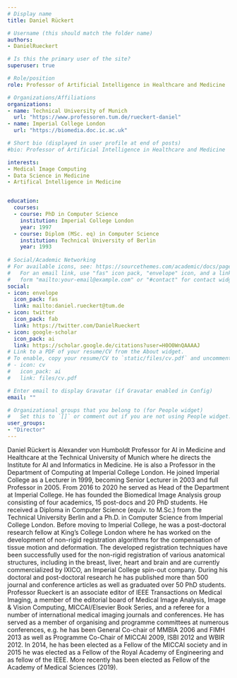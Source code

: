 ```yaml
---
# Display name
title: Daniel Rückert

# Username (this should match the folder name)
authors:
- DanielRueckert

# Is this the primary user of the site?
superuser: true

# Role/position
role: Professor of Artificial Intelligence in Healthcare and Medicine

# Organizations/Affiliations
organizations:
- name: Technical University of Munich
  url: "https://www.professoren.tum.de/rueckert-daniel"
- name: Imperial College London
  url: "https://biomedia.doc.ic.ac.uk"

# Short bio (displayed in user profile at end of posts)
#bio: Professor of Artificial Intelligence in Healthcare and Medicine

interests:
- Medical Image Computing 
- Data Science in Medicine
- Artifical Intelligence in Medicine


education:
  courses:
  - course: PhD in Computer Science
    institution: Imperial College London
    year: 1997
  - course: Diplom (MSc. eq) in Computer Science
    institution: Technical University of Berlin
    year: 1993
 
# Social/Academic Networking
# For available icons, see: https://sourcethemes.com/academic/docs/page-builder/#icons
#   For an email link, use "fas" icon pack, "envelope" icon, and a link in the
#   form "mailto:your-email@example.com" or "#contact" for contact widget.
social:
- icon: envelope
  icon_pack: fas
  link: mailto:daniel.rueckert@tum.de
- icon: twitter
  icon_pack: fab
  link: https://twitter.com/DanielRueckert
- icon: google-scholar
  icon_pack: ai
  link: https://scholar.google.de/citations?user=H0O0WnQAAAAJ
# Link to a PDF of your resume/CV from the About widget.
# To enable, copy your resume/CV to `static/files/cv.pdf` and uncomment the lines below.
# - icon: cv
#   icon_pack: ai
#   link: files/cv.pdf

# Enter email to display Gravatar (if Gravatar enabled in Config)
email: ""

# Organizational groups that you belong to (for People widget)
#   Set this to `[]` or comment out if you are not using People widget.
user_groups:
- "Director"
---
```


Daniel Rückert is Alexander von Humboldt Professor for AI in Medicine and Healthcare at the Technical University of Munich where he directs the Institute for AI and Informatics in Medicine. He is also a Professor in the Department of Computing at Imperial College London. He joined Imperial College as a Lecturer in 1999, becoming Senior Lecturer in 2003 and full Professor in 2005. From 2016 to 2020 he served as Head of the Department at Imperial College. He has founded the Biomedical Image Analysis group consisting of four academics, 15 post-docs and 20 PhD students. He received a Diploma in Computer Science (equiv. to M.Sc.) from the Technical University Berlin and a Ph.D. in Computer Science from Imperial College London. Before moving to Imperial College, he was a post-doctoral research fellow at King’s College London where he has worked on the development of non-rigid registration algorithms for the compensation of tissue motion and deformation. The developed registration techniques have been successfully used for the non-rigid registration of various anatomical structures, including in the breast, liver, heart and brain and are currently commercialized by IXICO, an Imperial College spin-out company. During his doctoral and post-doctoral research he has published more than 500 journal and conference articles as well as graduated over 50 PhD students. Professor Rueckert is an associate editor of IEEE Transactions on Medical Imaging, a member of the editorial board of Medical Image Analysis, Image & Vision Computing, MICCAI/Elsevier Book Series, and a referee for a number of international medical imaging journals and conferences. He has served as a member of organising and programme committees at numerous conferences, e.g. he has been General Co-chair of MMBIA 2006 and FIMH 2013 as well as Programme Co-Chair of MICCAI 2009, ISBI 2012 and WBIR 2012. In 2014, he has been elected as a Fellow of the MICCAI society and in 2015 he was elected as a Fellow of the Royal Academy of Engineering and as fellow of the IEEE. More recently has been elected as Fellow of the Academy of Medical Sciences (2019).


